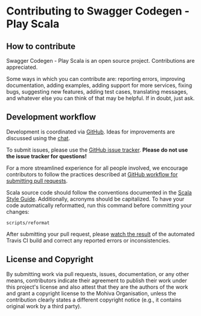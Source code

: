 Contributing to Swagger Codegen - Play Scala
============================================

How to contribute
-----------------

Swagger Codegen - Play Scala is an open source project. Contributions are appreciated.

Some ways in which you can contribute are: reporting errors, improving documentation, adding examples, adding support 
for more services, fixing bugs, suggesting new features, adding test cases, translating messages, and whatever else 
you can think of that may be helpful. If in doubt, just ask.


Development workflow
--------------------

Development is coordinated via [GitHub]. Ideas for improvements are discussed using the [chat].

To submit issues, please use the [GitHub issue tracker]. **Please do not use the issue tracker for questions!**

For a more streamlined experience for all people involved, we encourage contributors to follow the practices described 
at [GitHub workflow for submitting pull requests].

Scala source code should follow the conventions documented in the [Scala Style Guide]. Additionally, acronyms should 
be capitalized. To have your code automatically reformatted, run this command before committing your changes:

    scripts/reformat

After submitting your pull request, please [watch the result] of the automated Travis CI build and correct any reported 
errors or inconsistencies.


License and Copyright
---------------------

By submitting work via pull requests, issues, documentation, or any other means, contributors indicate their agreement to 
publish their work under this project's license and also attest that they are the authors of the work and grant a 
copyright license to the Mohiva Organisation, unless the contribution clearly states a different copyright notice 
(e.g., it contains original work by a third party).


[GitHub]: https://github.com/mohiva/swagger-codegen-play-scala
[GitHub issue tracker]: https://github.com/mohiva/swagger-codegen-play-scala/issues
[GitHub workflow for submitting pull requests]: http://docs.openshift.org/origin-m4/oo_contributors_guide.html#submitting-code
[chat]: https://gitter.im/mohiva/swagger-codegen-play-scala
[Scala Style Guide]: http://docs.scala-lang.org/style/
[watch the result]: https://travis-ci.org/mohiva/swagger-codegen-play-scala/pull_requests
